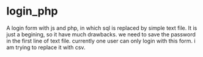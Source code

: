 # login_php
A login form with js and php, in which sql is replaced by simple text file.
It is just a begining, so it have much drawbacks.
we need to save the password in the first line of text file.
currently one user can only login with this form.
i am trying to replace it with csv.
